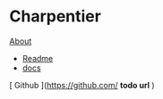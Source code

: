 # Charpentier

[ About ]()

  * [ Readme ](readme.md)
  * [ docs ](docs/index.md)

[ Github ](https://github.com/  **todo url** )
